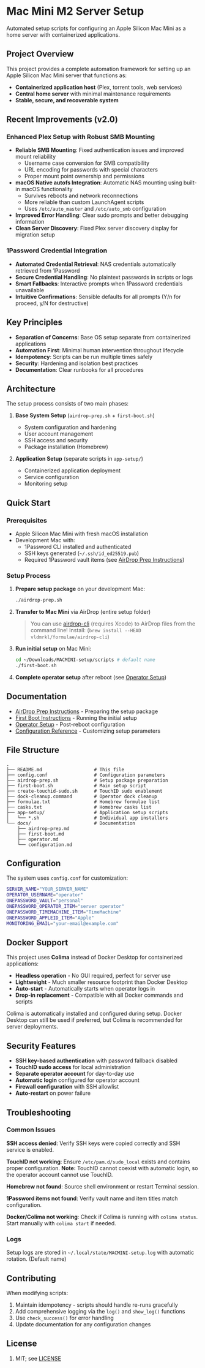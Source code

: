 # Mac Mini M2 Server Setup

Automated setup scripts for configuring an Apple Silicon Mac Mini as a home server with containerized applications.

## Project Overview

This project provides a complete automation framework for setting up an Apple Silicon Mac Mini server that functions as:

- **Containerized application host** (Plex, torrent tools, web services)
- **Central home server** with minimal maintenance requirements
- **Stable, secure, and recoverable system**

## Recent Improvements (v2.0)

### Enhanced Plex Setup with Robust SMB Mounting

- **Reliable SMB Mounting**: Fixed authentication issues and improved mount reliability
  - Username case conversion for SMB compatibility
  - URL encoding for passwords with special characters
  - Proper mount point ownership and permissions
- **macOS Native autofs Integration**: Automatic NAS mounting using built-in macOS functionality
  - Survives reboots and network reconnections
  - More reliable than custom LaunchAgent scripts
  - Uses `/etc/auto_master` and `/etc/auto_smb` configuration
- **Improved Error Handling**: Clear sudo prompts and better debugging information
- **Clean Server Discovery**: Fixed Plex server discovery display for migration setup

### 1Password Credential Integration

- **Automated Credential Retrieval**: NAS credentials automatically retrieved from 1Password
- **Secure Credential Handling**: No plaintext passwords in scripts or logs
- **Smart Fallbacks**: Interactive prompts when 1Password credentials unavailable
- **Intuitive Confirmations**: Sensible defaults for all prompts (Y/n for proceed, y/N for destructive)

## Key Principles

- **Separation of Concerns**: Base OS setup separate from containerized applications
- **Automation First**: Minimal human intervention throughout lifecycle
- **Idempotency**: Scripts can be run multiple times safely
- **Security**: Hardening and isolation best practices
- **Documentation**: Clear runbooks for all procedures

## Architecture

The setup process consists of two main phases:

1. **Base System Setup** (`airdrop-prep.sh` + `first-boot.sh`)

   - System configuration and hardening
   - User account management
   - SSH access and security
   - Package installation (Homebrew)

2. **Application Setup** (separate scripts in `app-setup/`)

   - Containerized application deployment
   - Service configuration
   - Monitoring setup

## Quick Start

### Prerequisites

- Apple Silicon Mac Mini with fresh macOS installation
- Development Mac with:
  - 1Password CLI installed and authenticated
  - SSH keys generated (`~/.ssh/id_ed25519.pub`)
  - Required 1Password vault items (see [AirDrop Prep Instructions](docs/airdrop-prep.md))

### Setup Process

1. **Prepare setup package** on your development Mac:

   ```bash
   ./airdrop-prep.sh
   ```

2. **Transfer to Mac Mini** via AirDrop (entire setup folder)

   > You can use [airdrop-cli](https://github.com/vldmrkl/airdrop-cli) (requires Xcode) to AirDrop files from the command line!
   > Install: (`brew install --HEAD vldmrkl/formulae/airdrop-cli`)

3. **Run initial setup** on Mac Mini:

   ```bash
   cd ~/Downloads/MACMINI-setup/scripts # default name
   ./first-boot.sh
   ```

4. **Complete operator setup** after reboot (see [Operator Setup](docs/operator.md))

## Documentation

- [AirDrop Prep Instructions](docs/airdrop-prep.md) - Preparing the setup package
- [First Boot Instructions](docs/first-boot.md) - Running the initial setup
- [Operator Setup](docs/operator.md) - Post-reboot configuration
- [Configuration Reference](docs/configuration.md) - Customizing setup parameters

## File Structure

```plaintext
.
├── README.md                   # This file
├── config.conf                 # Configuration parameters
├── airdrop-prep.sh             # Setup package preparation
├── first-boot.sh               # Main setup script
├── create-touchid-sudo.sh      # TouchID sudo enablement
├── dock-cleanup.command        # Operator dock cleanup
├── formulae.txt                # Homebrew formulae list
├── casks.txt                   # Homebrew casks list
├── app-setup/                  # Application setup scripts
│   └── *.sh                    # Individual app installers
└── docs/                       # Documentation
    ├── airdrop-prep.md
    ├── first-boot.md
    ├── operator.md
    └── configuration.md
```

## Configuration

The system uses `config.conf` for customization:

```bash
SERVER_NAME="YOUR_SERVER_NAME"
OPERATOR_USERNAME="operator"
ONEPASSWORD_VAULT="personal"
ONEPASSWORD_OPERATOR_ITEM="server operator"
ONEPASSWORD_TIMEMACHINE_ITEM="TimeMachine"
ONEPASSWORD_APPLEID_ITEM="Apple"
MONITORING_EMAIL="your-email@example.com"
```

## Docker Support

This project uses **Colima** instead of Docker Desktop for containerized applications:

- **Headless operation** - No GUI required, perfect for server use
- **Lightweight** - Much smaller resource footprint than Docker Desktop
- **Auto-start** - Automatically starts when operator logs in
- **Drop-in replacement** - Compatible with all Docker commands and scripts

Colima is automatically installed and configured during setup. Docker Desktop can still be used if preferred, but Colima is recommended for server deployments.

## Security Features

- **SSH key-based authentication** with password fallback disabled
- **TouchID sudo access** for local administration
- **Separate operator account** for day-to-day use
- **Automatic login** configured for operator account
- **Firewall configuration** with SSH allowlist
- **Auto-restart** on power failure

## Troubleshooting

### Common Issues

**SSH access denied**: Verify SSH keys were copied correctly and SSH service is enabled.

**TouchID not working**: Ensure `/etc/pam.d/sudo_local` exists and contains proper configuration. **Note:** TouchID cannot coexist with automatic login, so the operator account cannot use TouchID.

**Homebrew not found**: Source shell environment or restart Terminal session.

**1Password items not found**: Verify vault name and item titles match configuration.

**Docker/Colima not working**: Check if Colima is running with `colima status`. Start manually with `colima start` if needed.

### Logs

Setup logs are stored in `~/.local/state/MACMINI-setup.log` with automatic rotation. (Default name)

## Contributing

When modifying scripts:

1. Maintain idempotency - scripts should handle re-runs gracefully
2. Add comprehensive logging via the `log()` and `show_log()` functions
3. Use `check_success()` for error handling
4. Update documentation for any configuration changes

## License

1. MIT; see [LICENSE](license.md)
